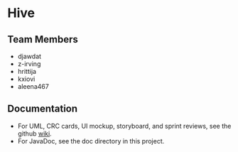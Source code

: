 # Hive

## Team Members

- djawdat
- z-irving
- hrittija
- kxiovi
- aleena467

## Documentation

- For UML, CRC cards, UI mockup, storyboard, and sprint reviews, see the github
  [wiki](https://github.com/CMPUT301F24apiary/Hive/wiki).
- For JavaDoc, see the doc directory in this project.